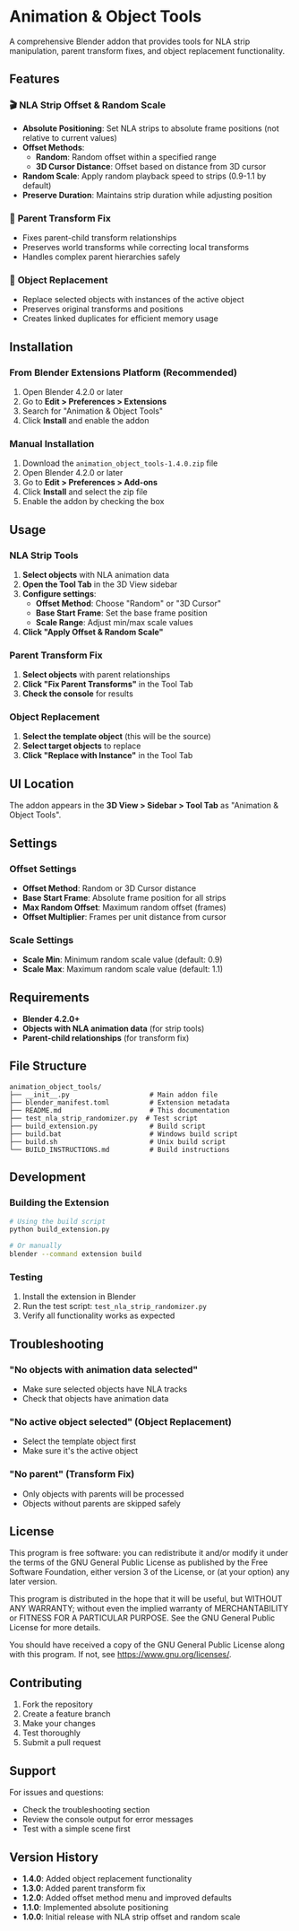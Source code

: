 # Animation & Object Tools

A comprehensive Blender addon that provides tools for NLA strip manipulation, parent transform fixes, and object replacement functionality.

## Features

### 🎬 **NLA Strip Offset & Random Scale**
- **Absolute Positioning**: Set NLA strips to absolute frame positions (not relative to current values)
- **Offset Methods**: 
  - **Random**: Random offset within a specified range
  - **3D Cursor Distance**: Offset based on distance from 3D cursor
- **Random Scale**: Apply random playback speed to strips (0.9-1.1 by default)
- **Preserve Duration**: Maintains strip duration while adjusting position

### 🔧 **Parent Transform Fix**
- Fixes parent-child transform relationships
- Preserves world transforms while correcting local transforms
- Handles complex parent hierarchies safely

### 🎯 **Object Replacement**
- Replace selected objects with instances of the active object
- Preserves original transforms and positions
- Creates linked duplicates for efficient memory usage

## Installation

### From Blender Extensions Platform (Recommended)
1. Open Blender 4.2.0 or later
2. Go to **Edit > Preferences > Extensions**
3. Search for "Animation & Object Tools"
4. Click **Install** and enable the addon

### Manual Installation
1. Download the `animation_object_tools-1.4.0.zip` file
2. Open Blender 4.2.0 or later
3. Go to **Edit > Preferences > Add-ons**
4. Click **Install** and select the zip file
5. Enable the addon by checking the box

## Usage

### NLA Strip Tools
1. **Select objects** with NLA animation data
2. **Open the Tool Tab** in the 3D View sidebar
3. **Configure settings**:
   - **Offset Method**: Choose "Random" or "3D Cursor"
   - **Base Start Frame**: Set the base frame position
   - **Scale Range**: Adjust min/max scale values
4. **Click "Apply Offset & Random Scale"**

### Parent Transform Fix
1. **Select objects** with parent relationships
2. **Click "Fix Parent Transforms"** in the Tool Tab
3. **Check the console** for results

### Object Replacement
1. **Select the template object** (this will be the source)
2. **Select target objects** to replace
3. **Click "Replace with Instance"** in the Tool Tab

## UI Location

The addon appears in the **3D View > Sidebar > Tool Tab** as "Animation & Object Tools".

## Settings

### Offset Settings
- **Offset Method**: Random or 3D Cursor distance
- **Base Start Frame**: Absolute frame position for all strips
- **Max Random Offset**: Maximum random offset (frames)
- **Offset Multiplier**: Frames per unit distance from cursor

### Scale Settings
- **Scale Min**: Minimum random scale value (default: 0.9)
- **Scale Max**: Maximum random scale value (default: 1.1)

## Requirements

- **Blender 4.2.0+**
- **Objects with NLA animation data** (for strip tools)
- **Parent-child relationships** (for transform fix)

## File Structure

```
animation_object_tools/
├── __init__.py                    # Main addon file
├── blender_manifest.toml          # Extension metadata
├── README.md                      # This documentation
├── test_nla_strip_randomizer.py  # Test script
├── build_extension.py             # Build script
├── build.bat                      # Windows build script
├── build.sh                       # Unix build script
└── BUILD_INSTRUCTIONS.md          # Build instructions
```

## Development

### Building the Extension
```bash
# Using the build script
python build_extension.py

# Or manually
blender --command extension build
```

### Testing
1. Install the extension in Blender
2. Run the test script: `test_nla_strip_randomizer.py`
3. Verify all functionality works as expected

## Troubleshooting

### "No objects with animation data selected"
- Make sure selected objects have NLA tracks
- Check that objects have animation data

### "No active object selected" (Object Replacement)
- Select the template object first
- Make sure it's the active object

### "No parent" (Transform Fix)
- Only objects with parents will be processed
- Objects without parents are skipped safely

## License

This program is free software: you can redistribute it and/or modify
it under the terms of the GNU General Public License as published by
the Free Software Foundation, either version 3 of the License, or
(at your option) any later version.

This program is distributed in the hope that it will be useful,
but WITHOUT ANY WARRANTY; without even the implied warranty of
MERCHANTABILITY or FITNESS FOR A PARTICULAR PURPOSE.  See the
GNU General Public License for more details.

You should have received a copy of the GNU General Public License
along with this program.  If not, see <https://www.gnu.org/licenses/>.

## Contributing

1. Fork the repository
2. Create a feature branch
3. Make your changes
4. Test thoroughly
5. Submit a pull request

## Support

For issues and questions:
- Check the troubleshooting section
- Review the console output for error messages
- Test with a simple scene first

## Version History

- **1.4.0**: Added object replacement functionality
- **1.3.0**: Added parent transform fix
- **1.2.0**: Added offset method menu and improved defaults
- **1.1.0**: Implemented absolute positioning
- **1.0.0**: Initial release with NLA strip offset and random scale 